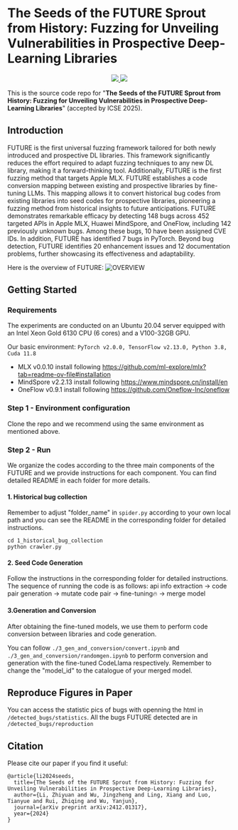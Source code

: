 # The Seeds of the FUTURE Sprout from History: Fuzzing for Unveiling Vulnerabilities in Prospective Deep-Learning Libraries


<p align="center">
    <a href="http://arxiv.org/abs/2412.01317"><img src="https://img.shields.io/badge/arXiv-2412.01317-b31b1b.svg">
    <a href="https://sourcemap.ac.cn/#/" ><img src="https://img.shields.io/badge/supported_by-Yuantu-blue?link=https%3A%2F%2Fsourcemap.ac.cn%2F%23%2F"></a>
</p>

This is the source code repo for "**The Seeds of the FUTURE Sprout from History: Fuzzing for Unveiling Vulnerabilities in Prospective Deep-Learning Libraries**" (accepted by ICSE 2025).

## Introduction
FUTURE is the first universal fuzzing framework tailored for both newly introduced and prospective DL libraries. This framework significantly reduces the effort required to adapt fuzzing techniques to any new DL library, making it a forward-thinking tool. Additionally, FUTURE is the first fuzzing method that targets Apple MLX. FUTURE establishes a code conversion mapping between existing and prospective libraries by fine-tuning LLMs. This mapping allows it to convert historical bug codes from existing libraries into seed codes for prospective libraries, pioneering a fuzzing method from historical insights to future anticipations. FUTURE demonstrates remarkable efficacy by detecting 148 bugs across 452 targeted APIs in Apple MLX, Huawei MindSpore, and OneFlow, including 142 previously unknown bugs. Among these bugs, 10 have been assigned CVE IDs. In addition, FUTURE has identified 7 bugs in PyTorch. Beyond bug detection, FUTURE identifies 20 enhancement issues and 12 documentation problems, further showcasing its effectiveness and adaptability.

Here is the overview of FUTURE: 
![OVERVIEW](https://github.com/Redmept1on/FUTURE/blob/main/overview.png)

## Getting Started

### Requirements

The experiments are conducted on an Ubuntu 20.04 server equipped with an Intel Xeon Gold 6130 CPU (6 cores) and a V100-32GB GPU. 

Our basic environment: `PyTorch v2.0.0, TensorFlow v2.13.0, Python 3.8, Cuda 11.8`

- MLX v0.0.10 install following https://github.com/ml-explore/mlx?tab=readme-ov-file#installation
- MindSpore v2.2.13 install following https://www.mindspore.cn/install/en
- OneFlow v0.9.1 install following https://github.com/Oneflow-Inc/oneflow

### Step 1 - Environment configuration
Clone the repo and we recommend using the same environment as mentioned above.

### Step 2 - Run
We organize the codes according to the three main components of the FUTURE and we provide instructions for each component. You can find detailed README in each folder for more details.

#### 1. Historical bug collection
Remember to adjust "folder_name" in `spider.py` according to your own local path and you can see the README in the corresponding folder for detailed instructions.

```
cd 1_historical_bug_collection
python crawler.py
```

#### 2. Seed Code Generation
Follow the instructions in the corresponding folder for detailed instructions.
The sequence of running the code is as follows: 
api info extraction -> code pair generation -> mutate code pair -> fine-tuning🔥 -> merge model

#### 3.Generation and Conversion
After obtaining the fine-tuned models, we use them to perform code conversion between libraries and code generation.

You can follow `./3_gen_and_conversion/convert.ipynb` and `./3_gen_and_conversion/randomgen.ipynb` to perform conversion and generation with the fine-tuned CodeLlama respectively. Remember to change the "model_id" to the catalogue of your merged model.

## Reproduce Figures in Paper
You can access the statistic pics of bugs with openning the html in `/detected_bugs/statistics`. All the bugs FUTURE detected are in `/detected_bugs/reproduction`

## Citation
Please cite our paper if you find it useful:
```
@article{li2024seeds,
  title={The Seeds of the FUTURE Sprout from History: Fuzzing for Unveiling Vulnerabilities in Prospective Deep-Learning Libraries},
  author={Li, Zhiyuan and Wu, Jingzheng and Ling, Xiang and Luo, Tianyue and Rui, Zhiqing and Wu, Yanjun},
  journal={arXiv preprint arXiv:2412.01317},
  year={2024}
}
```
